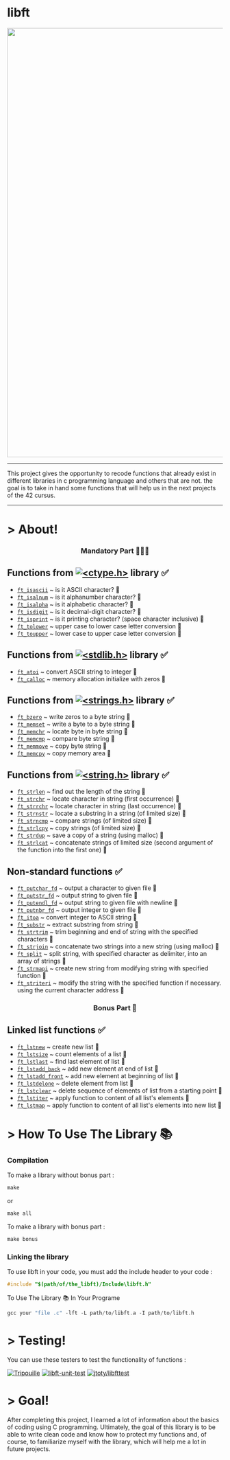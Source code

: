 # libft

<div align="center">
<img width=1000 hiegth=400 src="https://github.com/zikoziko01/libft/tree/main/Img/libft.gif">
</div>

<hr/>

This project gives the opportunity to recode functions that already exist in different libraries in c programming language and others that are not. the goal is to take in hand some functions that will help us in the next projects of the 42 cursus.

<hr/>

# > About!

<h3 align="center">Mandatory Part 👨🏻‍💻</h3>

## Functions from [![<ctype.h>](https://img.shields.io/badge/-%3Cctype.h%3E-blue)](https://devdocs.io/c/string/byte) library ✅

- [`ft_isascii`](https://github.com/zikoziko01/libft/tree/main/Mandatory/ft_isascii.c) ~ is it ASCII character? 🔰
- [`ft_isalnum`](https://github.com/zikoziko01/libft/tree/main/Mandatory/ft_isalnum.c) ~ is it alphanumber character? 🔰
- [`ft_isalpha`](https://github.com/zikoziko01/libft/tree/main/Mandatory/ft_isalpha.c) ~ is it alphabetic character? 🔰
- [`ft_isdigit`](https://github.com/zikoziko01/libft/tree/main/Mandatory/ft_isdigit.c) ~ is it decimal-digit character? 🔰
- [`ft_isprint`](https://github.com/zikoziko01/libft/tree/main/Mandatory/ft_isprint.c) ~ is it printing character? (space character inclusive) 🔰
- [`ft_tolower`](https://github.com/zikoziko01/libft/tree/main/Mandatory/ft_tolower.c) ~ upper case to lower case letter conversion 🔰
- [`ft_toupper`](https://github.com/zikoziko01/libft/tree/main/Mandatory/ft_toupper.c) ~ lower case to upper case letter conversion 🔰

## Functions from [![<stdlib.h>](https://img.shields.io/badge/-%3Cstdlib.h%3E-blue)](https://devdocs.io/c/memory) library ✅

- [`ft_atoi`](https://github.com/zikoziko01/libft/tree/main/Mandatory/ft_atoi.c) ~ convert ASCII string to integer  🔰
- [`ft_calloc`](https://github.com/zikoziko01/libft/tree/main/Mandatory/ft_calloc.c) ~ memory allocation initialize with zeros 🔰

## Functions from [![<strings.h>](https://img.shields.io/badge/-%3Cstrings.h%3E-blue)](https://fr.wikipedia.org/wiki/String.h) library ✅

- [`ft_bzero`](https://github.com/zikoziko01/libft/tree/main/Mandatory/ft_bzero.c) ~ write zeros to a byte string 🔰
- [`ft_memset`](https://github.com/zikoziko01/libft/tree/main/Mandatory/ft_memset.c) ~ write a byte to a byte string 🔰
- [`ft_memchr`](https://github.com/zikoziko01/libft/tree/main/Mandatory/ft_memchr.c) ~ locate byte in byte string 🔰
- [`ft_memcmp`](https://github.com/zikoziko01/libft/tree/main/Mandatory/ft_memcmp.c) ~ compare byte string 🔰
- [`ft_memmove`](https://github.com/zikoziko01/libft/tree/main/Mandatory/ft_memmove.c) ~ copy byte string 🔰
- [`ft_memcpy`](https://github.com/zikoziko01/libft/tree/main/Mandatory/ft_memcpy.c) ~ copy memory area 🔰

## Functions from [![<string.h>](https://img.shields.io/badge/-%3Cstring.h%3E-blue)](https://devdocs.io/c/string/byte) library ✅

- [`ft_strlen`](https://github.com/zikoziko01/libft/tree/main/Mandatory/ft_strlen.c) ~ find out the length of the string 🔰
- [`ft_strchr`](https://github.com/zikoziko01/libft/tree/main/Mandatory/ft_strchr.c) ~ locate character in string (first occurrence) 🔰
- [`ft_strrchr`](https://github.com/zikoziko01/libft/tree/main/Mandatory/ft_strrchr.c) ~ locate character in string (last occurrence) 🔰
- [`ft_strnstr`](https://github.com/zikoziko01/libft/tree/main/Mandatory/ft_strnstr.c) ~ locate a substring in a string (of limited size) 🔰
- [`ft_strncmp`](https://github.com/zikoziko01/libft/tree/main/Mandatory/ft_strncmp.c) ~ compare strings (of limited size) 🔰
- [`ft_strlcpy`](https://github.com/zikoziko01/libft/tree/main/Mandatory/ft_strlcpy.c) ~ copy strings (of limited size) 🔰
- [`ft_strdup`](https://github.com/zikoziko01/libft/tree/main/Mandatory/ft_strdup.c) ~ save a copy of a string (using malloc) 🔰
- [`ft_strlcat`](https://github.com/zikoziko01/libft/tree/main/Mandatory/ft_strlcat.c) ~ concatenate strings of limited size (second argument of the function into the first one) 🔰

## Non-standard functions ✅

- [`ft_putchar_fd`](https://github.com/zikoziko01/libft/tree/main/Mandatory/ft_putchar_fd.c) ~ output a character to given file 🔰
- [`ft_putstr_fd`](https://github.com/zikoziko01/libft/tree/main/Mandatory/ft_putstr_fd.c) ~ output string to given file 🔰
- [`ft_putendl_fd`](https://github.com/zikoziko01/libft/tree/main/Mandatory/ft_putendl_fd.c) ~ output string to given file with newline 🔰
- [`ft_putnbr_fd`](https://github.com/zikoziko01/libft/tree/main/Mandatory/ft_putnbr_fd.c) ~ output integer to given file 🔰
- [`ft_itoa`](https://github.com/zikoziko01/libft/tree/main/Mandatory/ft_itoa.c) ~ convert integer to ASCII string 🔰
- [`ft_substr`](https://github.com/zikoziko01/libft/tree/main/Mandatory/ft_substr.c) ~ extract substring from string 🔰
- [`ft_strtrim`](https://github.com/zikoziko01/libft/tree/main/Mandatory/ft_strtrim.c) ~ trim beginning and end of string with the specified characters 🔰
- [`ft_strjoin`](https://github.com/zikoziko01/libft/tree/main/Mandatory/ft_strjoin.c) ~ concatenate two strings into a new string (using malloc) 🔰
- [`ft_split`](https://github.com/zikoziko01/libft/tree/main/Mandatory/ft_split.c) ~ split string, with specified character as delimiter, into an array of strings 🔰
- [`ft_strmapi`](https://github.com/zikoziko01/libft/tree/main/Mandatory/ft_strmapi.c) ~ create new string from modifying string with specified function 🔰
- [`ft_striteri`](https://github.com/zikoziko01/libft/tree/main/Mandatory/ft_striteri.c) ~ modify the string with the specified function if necessary. using the current character address 🔰

<h3 align="center">Bonus Part 🍩 </h3>

## Linked list functions ✅

- [`ft_lstnew`](https://github.com/zikoziko01/libft/tree/main/Bonus/ft_lstnew.c) ~ create new list  🔰
- [`ft_lstsize`](https://github.com/zikoziko01/libft/tree/main/Bonus/ft_lstsize.c) ~ count elements of a list 🔰
- [`ft_lstlast`](https://github.com/zikoziko01/libft/tree/main/Bonus/ft_lstlast.c) ~ find last element of list 🔰
- [`ft_lstadd_back`](https://github.com/zikoziko01/libft/tree/main/Bonus/ft_lstadd_back.c) ~ add new element at end of list 🔰
- [`ft_lstadd_front`](https://github.com/zikoziko01/libft/tree/main/Bonus/ft_lstadd_front.c) ~ add new element at beginning of list 🔰
- [`ft_lstdelone`](https://github.com/zikoziko01/libft/tree/main/Bonus/ft_lstdelone.c) ~ delete element from list 🔰
- [`ft_lstclear`](https://github.com/zikoziko01/libft/tree/main/Bonus/ft_lstclear.c) ~ delete sequence of elements of list from a starting point 🔰
- [`ft_lstiter`](https://github.com/zikoziko01/libft/tree/main/Bonus/ft_lstiter.c) ~ apply function to content of all list's elements 🔰
- [`ft_lstmap`](https://github.com/zikoziko01/libft/tree/main/Bonus/ft_lstmap.c) ~ apply function to content of all list's elements into new list 🔰
  
# > How To Use The Library 📚

### Compilation

To make a library without bonus part :

```c
make
```
or
```c
make all
```
 To make a library with bonus part :
```c
make bonus
```

### Linking the library

To use libft in your code, you must add the include header to your code :

```c
#include "$(path/of/the_libft)/Include\libft.h"
```
To Use The Library 📚  In Your Programe 
```c
gcc your "file .c" -lft -L path/to/libft.a -I path/to/libft.h
```

# > Testing!

You can use these testers to test the functionality of functions :

[![Tripouille](https://img.shields.io/badge/-Tripouille%2FTester-green)](https://github.com/Tripouille/libftTester) [![libft-unit-test](https://img.shields.io/badge/-alelievr%20%2F%20libft--unit--test-green)](https://github.com/alelievr/libft-unit-test) [![jtoty/libfttest](https://img.shields.io/badge/-jtoty%2FLibftest-green)](https://github.com/jtoty/Libftest)

# > Goal!

After completing this project, I learned a lot of information about the basics of coding using C programming. Ultimately, the goal of this library is to be able to write clean code and know how to protect my functions and, of course, to familiarize myself with the library, which will help me a lot in future projects.
